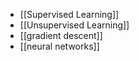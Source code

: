 - [[Supervised Learning]]
- [[Unsupervised Learning]]
- [[gradient descent]]
- [[neural networks]]

